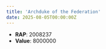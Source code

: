 ```yaml
---
title: 'Archduke of the Federation'
date: 2025-08-05T00:00:00Z
---
```

- **RAP**: 2008237
- **Value**: 8000000
